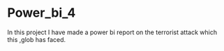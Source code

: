 # Power_bi_4
In this project I have made a power bi report on the terrorist attack which this ,glob has faced.
